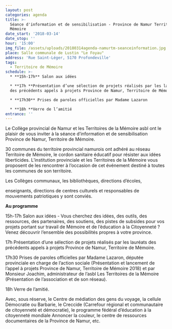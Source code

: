 ```yaml
---
layout: post
categories: agenda
title: >-
  Séance d'information et de sensibilisation - Province de Namur Territoire de
  Mémoire
date_start: '2018-03-14'
date_stop: ''
hour: '15:00'
img_file: /assets/uploads/20180314agenda-namurtm-seanceinformation.jpg
place: Salle communale de Lustin "Le Foyau"
address: 'Rue Saint-Léger, 5170 Profondeville'
tags:
  - Territoire de Mémoire
schedule: >-
  * **15h-17h** Salon aux idées

  * **17h **Présentation d’une sélection de projets réalisés par les lauréats
  des précédents appels à projets Province de Namur, Territoire de Mémoire.

  * **17h30** Prises de paroles officielles par Madame Lazaron

  * **18h **Verre de l’amitié
entrance: ''
---
```

Le Collège provincial de Namur et les Territoires de la Mémoire asbl ont le plaisir de vous inviter à la séance d’information et de sensibilisation Province de Namur, Territoire de Mémoire.

30 communes du territoire provincial namurois ont adhéré au réseau Territoire de Mémoire, le cordon sanitaire éducatif pour résister aux idées liberticides. L’institution provinciale et les Territoires de la Mémoire vous proposent de les rencontrer à l’occasion de cet événement destiné à toutes les communes de son territoire.

Les Collèges communaux, les bibliothèques, directions d’écoles, 

enseignants, directions de centres culturels et responsables de mouvements patriotiques y sont conviés.

**Au programme** 

15h-17h Salon aux idées - Vous cherchez des idées, des outils, des ressources, des partenaires, des soutiens, des pistes de subsides pour vos projets portant sur travail de Mémoire et de l’éducation à la Citoyenneté ? Venez découvrir l’ensemble des possibilités propres à votre province.

17h Présentation d’une sélection de projets réalisés par les lauréats des précédents appels à projets Province de Namur, Territoire de Mémoire.

17h30 Prises de paroles officielles par Madame Lazaron, députée provinciale en charge de l’action sociale (Présentation et lancement de l’appel à projets Province de Namur, Territoire de Mémoire 2018) et par Monsieur Joachim, administrateur de l’asbl Les Territoires de la Mémoire (Présentation de l’association et de son réseau).

18h Verre de l’amitié.

Avec, sous réserve, le Centre de médiation des gens du voyage, la cellule Démocratie ou Barbarie, le Creccide (Carrefour régional et communautaire de citoyenneté et démocratie), le programme fédéral d’éducation à la citoyenneté mondiale Annoncer la couleur, le centre de ressources documentaires de la Province de Namur, etc.
